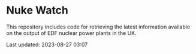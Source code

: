 # Nuke Watch

This repository includes code for retrieving the latest information available on the output of EDF nuclear power plants in the UK.

Last updated: 2023-08-27 03:07